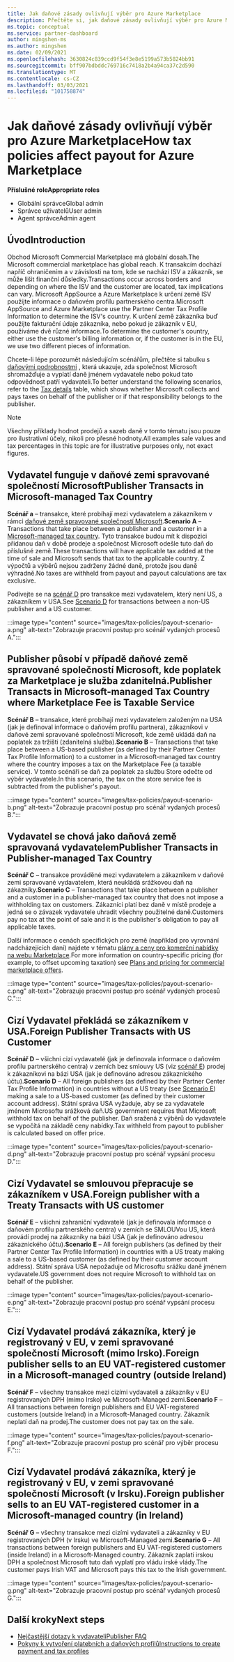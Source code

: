 ```yaml
---
title: Jak daňové zásady ovlivňují výběr pro Azure Marketplace
description: Přečtěte si, jak daňové zásady ovlivňují výběr pro Azure Marketplace.
ms.topic: conceptual
ms.service: partner-dashboard
author: mingshen-ms
ms.author: mingshen
ms.date: 02/09/2021
ms.openlocfilehash: 3630824c839ccd9f54f3e8e5199a573b5824bb91
ms.sourcegitcommit: bff907bdbddc769716c7418a2b4a94ca37c2d590
ms.translationtype: MT
ms.contentlocale: cs-CZ
ms.lasthandoff: 03/03/2021
ms.locfileid: "101758874"
---
```

# <a name="how-tax-policies-affect-payout-for-azure-marketplace"></a><span data-ttu-id="f06a2-103">Jak daňové zásady ovlivňují výběr pro Azure Marketplace</span><span class="sxs-lookup"><span data-stu-id="f06a2-103">How tax policies affect payout for Azure Marketplace</span></span>

<span data-ttu-id="f06a2-104">**Příslušné role**</span><span class="sxs-lookup"><span data-stu-id="f06a2-104">**Appropriate roles**</span></span>
-    <span data-ttu-id="f06a2-105">Globální správce</span><span class="sxs-lookup"><span data-stu-id="f06a2-105">Global admin</span></span>
-    <span data-ttu-id="f06a2-106">Správce uživatelů</span><span class="sxs-lookup"><span data-stu-id="f06a2-106">User admin</span></span>
-    <span data-ttu-id="f06a2-107">Agent správce</span><span class="sxs-lookup"><span data-stu-id="f06a2-107">Admin agent</span></span>

## <a name="introduction"></a><span data-ttu-id="f06a2-108">Úvod</span><span class="sxs-lookup"><span data-stu-id="f06a2-108">Introduction</span></span>

<span data-ttu-id="f06a2-109">Obchod Microsoft Commercial Marketplace má globální dosah.</span><span class="sxs-lookup"><span data-stu-id="f06a2-109">The Microsoft commercial marketplace has global reach.</span></span> <span data-ttu-id="f06a2-110">K transakcím dochází napříč ohraničením a v závislosti na tom, kde se nachází ISV a zákazník, se může lišit finanční důsledky.</span><span class="sxs-lookup"><span data-stu-id="f06a2-110">Transactions occur across borders and depending on where the ISV and the customer are located, tax implications can vary.</span></span> <span data-ttu-id="f06a2-111">Microsoft AppSource a Azure Marketplace k určení země ISV použijte informace o daňovém profilu partnerského centra.</span><span class="sxs-lookup"><span data-stu-id="f06a2-111">Microsoft AppSource and Azure Marketplace use the Partner Center Tax Profile Information to determine the ISV's country.</span></span> <span data-ttu-id="f06a2-112">K určení země zákazníka buď použijte fakturační údaje zákazníka, nebo pokud je zákazník v EU, používáme dvě různé informace.</span><span class="sxs-lookup"><span data-stu-id="f06a2-112">To determine the customer's country, either use the customer's billing information or, if the customer is in the EU, we use two different pieces of information.</span></span>

<span data-ttu-id="f06a2-113">Chcete-li lépe porozumět následujícím scénářům, přečtěte si tabulku s [daňovými podrobnostmi](tax-details-marketplace.md) , která ukazuje, zda společnost Microsoft shromažďuje a vyplatí daně jménem vydavatele nebo pokud tato odpovědnost patří vydavateli.</span><span class="sxs-lookup"><span data-stu-id="f06a2-113">To better understand the following scenarios, refer to the [Tax details](tax-details-marketplace.md) table, which shows whether Microsoft collects and pays taxes on behalf of the publisher or if that responsibility belongs to the publisher.</span></span>

> [!NOTE]
> <span data-ttu-id="f06a2-114">Všechny příklady hodnot prodejů a sazeb daně v tomto tématu jsou pouze pro ilustrativní účely, nikoli pro přesné hodnoty.</span><span class="sxs-lookup"><span data-stu-id="f06a2-114">All examples sale values and tax percentages in this topic are for illustrative purposes only, not exact figures.</span></span>

## <a name="publisher-transacts-in-microsoft-managed-tax-country"></a><span data-ttu-id="f06a2-115">Vydavatel funguje v daňové zemi spravované společností Microsoft</span><span class="sxs-lookup"><span data-stu-id="f06a2-115">Publisher Transacts in Microsoft-managed Tax Country</span></span>

<span data-ttu-id="f06a2-116">**Scénář a** – transakce, které probíhají mezi vydavatelem a zákazníkem v rámci [daňové země spravované společností Microsoft](tax-details-marketplace.md#microsoft-managed-countries).</span><span class="sxs-lookup"><span data-stu-id="f06a2-116">**Scenario A** – Transactions that take place between a publisher and a customer in a [Microsoft-managed tax country](tax-details-marketplace.md#microsoft-managed-countries).</span></span> <span data-ttu-id="f06a2-117">Tyto transakce budou mít k dispozici přidanou daň v době prodeje a společnost Microsoft odešle tuto daň do příslušné země.</span><span class="sxs-lookup"><span data-stu-id="f06a2-117">These transactions will have applicable tax added at the time of sale and Microsoft sends that tax to the applicable country.</span></span> <span data-ttu-id="f06a2-118">Z výpočtů a výběrů nejsou zadrženy žádné daně, protože jsou daně výhradně.</span><span class="sxs-lookup"><span data-stu-id="f06a2-118">No taxes are withheld from payout and payout calculations are tax exclusive.</span></span>

<span data-ttu-id="f06a2-119">Podívejte se na [scénář D](#foreign-publisher-transacts-with-us-customer) pro transakce mezi vydavatelem, který není US, a zákazníkem v USA.</span><span class="sxs-lookup"><span data-stu-id="f06a2-119">See [Scenario D](#foreign-publisher-transacts-with-us-customer) for transactions between a non-US publisher and a US customer.</span></span>

:::image type="content" source="images/tax-policies/payout-scenario-a.png" alt-text="Zobrazuje pracovní postup pro scénář vydaných procesů A.":::

## <a name="publisher-transacts-in-microsoft-managed-tax-country-where-marketplace-fee-is-taxable-service"></a><span data-ttu-id="f06a2-121">Publisher působí v případě daňové země spravované společností Microsoft, kde poplatek za Marketplace je služba zdanitelná.</span><span class="sxs-lookup"><span data-stu-id="f06a2-121">Publisher Transacts in Microsoft-managed Tax Country where Marketplace Fee is Taxable Service</span></span>

<span data-ttu-id="f06a2-122">**Scénář B** – transakce, které probíhají mezi vydavatelem založeným na USA (jak je definoval informace o daňovém profilu partnera), zákazníkovi v daňové zemi spravované společností Microsoft, kde země ukládá daň na poplatek za tržišti (zdanitelná služba).</span><span class="sxs-lookup"><span data-stu-id="f06a2-122">**Scenario B** – Transactions that take place between a US-based publisher (as defined by their Partner Center Tax Profile Information) to a customer in a Microsoft-managed tax country where the country imposes a tax on the Marketplace Fee (a taxable service).</span></span> <span data-ttu-id="f06a2-123">V tomto scénáři se daň za poplatek za službu Store odečte od výběr vydavatele.</span><span class="sxs-lookup"><span data-stu-id="f06a2-123">In this scenario, the tax on the store service fee is subtracted from the publisher's payout.</span></span>

:::image type="content" source="images/tax-policies/payout-scenario-b.png" alt-text="Zobrazuje pracovní postup pro scénář vydaných procesů B.":::

## <a name="publisher-transacts-in-publisher-managed-tax-country"></a><span data-ttu-id="f06a2-125">Vydavatel se chová jako daňová země spravovaná vydavatelem</span><span class="sxs-lookup"><span data-stu-id="f06a2-125">Publisher Transacts in Publisher-managed Tax Country</span></span>

<span data-ttu-id="f06a2-126">**Scénář C** – transakce prováděné mezi vydavatelem a zákazníkem v daňové zemi spravované vydavatelem, která neukládá srážkovou daň na zákazníky.</span><span class="sxs-lookup"><span data-stu-id="f06a2-126">**Scenario C** – Transactions that take place between a publisher and a customer in a publisher-managed tax country that does not impose a withholding tax on customers.</span></span> <span data-ttu-id="f06a2-127">Zákazníci platí bez daně v místě prodeje a jedná se o závazek vydavatele uhradit všechny použitelné daně.</span><span class="sxs-lookup"><span data-stu-id="f06a2-127">Customers pay no tax at the point of sale and it is the publisher's obligation to pay all applicable taxes.</span></span>

<span data-ttu-id="f06a2-128">Další informace o cenách specifických pro země (například pro vyrovnání nadcházejících daní) najdete v tématu [plány a ceny pro komerční nabídky na webu Marketplace](https://docs.microsoft.com/azure/marketplace/plans-pricing#custom-prices).</span><span class="sxs-lookup"><span data-stu-id="f06a2-128">For more information on country-specific pricing (for example, to offset upcoming taxation) see [Plans and pricing for commercial marketplace offers](https://docs.microsoft.com/azure/marketplace/plans-pricing#custom-prices).</span></span>

:::image type="content" source="images/tax-policies/payout-scenario-c.png" alt-text="Zobrazuje pracovní postup pro scénář vydaných procesů C.":::

## <a name="foreign-publisher-transacts-with-us-customer"></a><span data-ttu-id="f06a2-130">Cizí Vydavatel překládá se zákazníkem v USA.</span><span class="sxs-lookup"><span data-stu-id="f06a2-130">Foreign Publisher Transacts with US Customer</span></span>

<span data-ttu-id="f06a2-131">**Scénář D** – všichni cizí vydavatelé (jak je definovala informace o daňovém profilu partnerského centra) v zemích bez smlouvy US (viz [scénář E](#foreign-publisher-with-a-treaty-transacts-with-us-customer)) prodej k zákazníkovi na bázi USA (jak je definováno adresou zákaznického účtu).</span><span class="sxs-lookup"><span data-stu-id="f06a2-131">**Scenario D** – All foreign publishers (as defined by their Partner Center Tax Profile Information) in countries without a US treaty (see [Scenario E](#foreign-publisher-with-a-treaty-transacts-with-us-customer)) making a sale to a US-based customer (as defined by their customer account address).</span></span> <span data-ttu-id="f06a2-132">Státní správa USA vyžaduje, aby se za vydavatele jménem Microsoftu srážková daň.</span><span class="sxs-lookup"><span data-stu-id="f06a2-132">US government requires that Microsoft withhold tax on behalf of the publisher.</span></span> <span data-ttu-id="f06a2-133">Daň sražená z výběrů do vydavatele se vypočítá na základě ceny nabídky.</span><span class="sxs-lookup"><span data-stu-id="f06a2-133">Tax withheld from payout to publisher is calculated based on offer price.</span></span>

:::image type="content" source="images/tax-policies/payout-scenario-d.png" alt-text="Zobrazuje pracovní postup pro scénář vypsání procesu D.":::

## <a name="foreign-publisher-with-a-treaty-transacts-with-us-customer"></a><span data-ttu-id="f06a2-135">Cizí Vydavatel se smlouvou přepracuje se zákazníkem v USA.</span><span class="sxs-lookup"><span data-stu-id="f06a2-135">Foreign publisher with a Treaty Transacts with US customer</span></span>

<span data-ttu-id="f06a2-136">**Scénář E** – všichni zahraniční vydavatelé (jak je definovala informace o daňovém profilu partnerského centra) v zemích se SMLOUVou US, která provádí prodej na zákazníky na bázi USA (jak je definováno adresou zákaznického účtu).</span><span class="sxs-lookup"><span data-stu-id="f06a2-136">**Scenario E** – All foreign publishers (as defined by their Partner Center Tax Profile Information) in countries with a US treaty making a sale to a US-based customer (as defined by their customer account address).</span></span> <span data-ttu-id="f06a2-137">Státní správa USA nepožaduje od Microsoftu srážku daně jménem vydavatele.</span><span class="sxs-lookup"><span data-stu-id="f06a2-137">US government does not require Microsoft to withhold tax on behalf of the publisher.</span></span>

:::image type="content" source="images/tax-policies/payout-scenario-e.png" alt-text="Zobrazuje pracovní postup pro scénář vypsání procesu E.":::

## <a name="foreign-publisher-sells-to-an-eu-vat-registered-customer-in-a-microsoft-managed-country-outside-ireland"></a><span data-ttu-id="f06a2-139">Cizí Vydavatel prodává zákazníka, který je registrovaný v EU, v zemi spravované společností Microsoft (mimo Irsko).</span><span class="sxs-lookup"><span data-stu-id="f06a2-139">Foreign publisher sells to an EU VAT-registered customer in a Microsoft-managed country (outside Ireland)</span></span>

<span data-ttu-id="f06a2-140">**Scénář F** – všechny transakce mezi cizími vydavateli a zákazníky v EU registrovaných DPH (mimo Irsko) ve Microsoft-Managed zemi.</span><span class="sxs-lookup"><span data-stu-id="f06a2-140">**Scenario F** – All transactions between foreign publishers and EU VAT-registered customers (outside Ireland) in a Microsoft-Managed country.</span></span> <span data-ttu-id="f06a2-141">Zákazník neplatí daň na prodej.</span><span class="sxs-lookup"><span data-stu-id="f06a2-141">The customer does not pay tax on the sale.</span></span>

:::image type="content" source="images/tax-policies/payout-scenario-f.png" alt-text="Zobrazuje pracovní postup pro scénář pro výběr procesu F.":::

## <a name="foreign-publisher-sells-to-an-eu-vat-registered-customer-in-a-microsoft-managed-country-in-ireland"></a><span data-ttu-id="f06a2-143">Cizí Vydavatel prodává zákazníka, který je registrovaný v EU, v zemi spravované společností Microsoft (v Irsku).</span><span class="sxs-lookup"><span data-stu-id="f06a2-143">Foreign publisher sells to an EU VAT-registered customer in a Microsoft-managed country (in Ireland)</span></span>

<span data-ttu-id="f06a2-144">**Scénář G** – všechny transakce mezi cizími vydavateli a zákazníky v EU registrovaných DPH (v Irsku) ve Microsoft-Managed zemi.</span><span class="sxs-lookup"><span data-stu-id="f06a2-144">**Scenario G** – All transactions between foreign publishers and EU VAT-registered customers (inside Ireland) in a Microsoft-Managed country.</span></span> <span data-ttu-id="f06a2-145">Zákazník zaplatí irskou DPH a společnost Microsoft tuto daň vyplatí pro vládu irské vlády.</span><span class="sxs-lookup"><span data-stu-id="f06a2-145">The customer pays Irish VAT and Microsoft pays this tax to the Irish government.</span></span>

:::image type="content" source="images/tax-policies/payout-scenario-g.png" alt-text="Zobrazuje pracovní postup pro scénář vydaných procesů G.":::

## <a name="next-steps"></a><span data-ttu-id="f06a2-147">Další kroky</span><span class="sxs-lookup"><span data-stu-id="f06a2-147">Next steps</span></span>

- [<span data-ttu-id="f06a2-148">Nejčastější dotazy k vydavateli</span><span class="sxs-lookup"><span data-stu-id="f06a2-148">Publisher FAQ</span></span>](https://docs.microsoft.com/azure/marketplace/marketplace-faq-publisher-guide)
- [<span data-ttu-id="f06a2-149">Pokyny k vytvoření platebních a daňových profilů</span><span class="sxs-lookup"><span data-stu-id="f06a2-149">Instructions to create payment and tax profiles</span></span>](https://docs.microsoft.com/partner-center/set-up-your-payout-account?context=/azure/marketplace/context/context#create-a-payment-profile)
